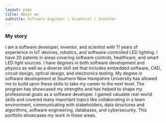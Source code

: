 ```yaml
---
layout: page
title: About me
subtitle: Software Engineer | Scientist | Inventor
---
```


### My story

I am a software developer, inventor, and scientist with 11 years of experience in IoT devices, robotics, and software-controlled LED lighting. I have 20 patents in areas covering software controls, healthcare, and smart LED light sources. I have degrees in both software development and physics as well as a diverse skill set that includes embedded software, CAD, circuit design, optical design, and electronics testing. My degree in software development at Southern New Hampshire University has allowed me to build upon these skills to take my career to the next level. The program has showcased my strengths and has helped to shape my professional goals as a software developer. I gained valuable real-world skills and covered many important topics like collaborating in a team environment, communicating with stakeholders, data structures and algorithms, software engineering, databases, and cybersecurity. This portfolio showcases my work in these areas.
